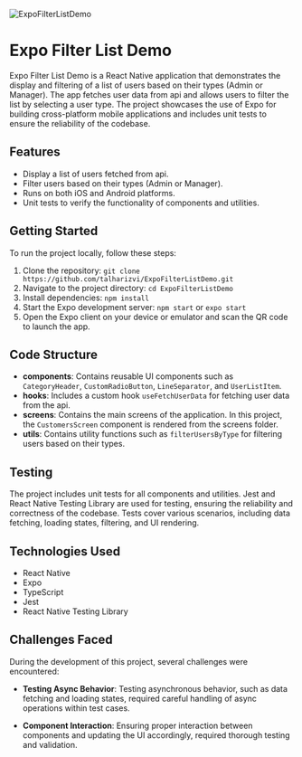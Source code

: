
![ExpoFilterListDemo](https://github.com/talharizvi/ExpoFilterListDemo/assets/33376398/23518834-54dc-404f-bc81-98130bd89f11)


# Expo Filter List Demo

Expo Filter List Demo is a React Native application that demonstrates the display and filtering of a list of users based on their types (Admin or Manager). The app fetches user data from api and allows users to filter the list by selecting a user type. The project showcases the use of Expo for building cross-platform mobile applications and includes unit tests to ensure the reliability of the codebase.

## Features

- Display a list of users fetched from api.
- Filter users based on their types (Admin or Manager).
- Runs on both iOS and Android platforms.
- Unit tests to verify the functionality of components and utilities.

## Getting Started

To run the project locally, follow these steps:

1. Clone the repository: `git clone https://github.com/talharizvi/ExpoFilterListDemo.git`
2. Navigate to the project directory: `cd ExpoFilterListDemo`
3. Install dependencies: `npm install`
4. Start the Expo development server: `npm start` or `expo start`
5. Open the Expo client on your device or emulator and scan the QR code to launch the app.

## Code Structure

- **components**: Contains reusable UI components such as `CategoryHeader`, `CustomRadioButton`, `LineSeparator`, and `UserListItem`.
- **hooks**: Includes a custom hook `useFetchUserData` for fetching user data from the api.
- **screens**: Contains the main screens of the application. In this project, the `CustomersScreen` component is rendered from the screens folder.
- **utils**: Contains utility functions such as `filterUsersByType` for filtering users based on their types.

## Testing

The project includes unit tests for all components and utilities. Jest and React Native Testing Library are used for testing, ensuring the reliability and correctness of the codebase. Tests cover various scenarios, including data fetching, loading states, filtering, and UI rendering.

## Technologies Used

- React Native
- Expo
- TypeScript
- Jest
- React Native Testing Library

## Challenges Faced

During the development of this project, several challenges were encountered:

- **Testing Async Behavior**: Testing asynchronous behavior, such as data fetching and loading states, required careful handling of async operations within test cases.
  
- **Component Interaction**: Ensuring proper interaction between components and updating the UI accordingly, required thorough testing and validation.
